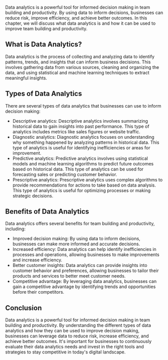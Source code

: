 
Data analytics is a powerful tool for informed decision making in team building and productivity. By using data to inform decisions, businesses can reduce risk, improve efficiency, and achieve better outcomes. In this chapter, we will discuss what data analytics is and how it can be used to improve team building and productivity.

What is Data Analytics?
-----------------------

Data analytics is the process of collecting and analyzing data to identify patterns, trends, and insights that can inform business decisions. This involves gathering data from various sources, cleaning and organizing the data, and using statistical and machine learning techniques to extract meaningful insights.

Types of Data Analytics
-----------------------

There are several types of data analytics that businesses can use to inform decision making:

* Descriptive analytics: Descriptive analytics involves summarizing historical data to gain insights into past performance. This type of analytics includes metrics like sales figures or website traffic.
* Diagnostic analytics: Diagnostic analytics focuses on understanding why something happened by analyzing patterns in historical data. This type of analytics is useful for identifying inefficiencies or areas for improvement.
* Predictive analytics: Predictive analytics involves using statistical models and machine learning algorithms to predict future outcomes based on historical data. This type of analytics can be used for forecasting sales or predicting customer behavior.
* Prescriptive analytics: Prescriptive analytics uses complex algorithms to provide recommendations for actions to take based on data analysis. This type of analytics is useful for optimizing processes or making strategic decisions.

Benefits of Data Analytics
--------------------------

Data analytics offers several benefits for team building and productivity, including:

* Improved decision making: By using data to inform decisions, businesses can make more informed and accurate decisions.
* Increased efficiency: Data analytics can help identify inefficiencies in processes and operations, allowing businesses to make improvements and increase efficiency.
* Better customer insights: Data analytics can provide insights into customer behavior and preferences, allowing businesses to tailor their products and services to better meet customer needs.
* Competitive advantage: By leveraging data analytics, businesses can gain a competitive advantage by identifying trends and opportunities before their competitors.

Conclusion
----------

Data analytics is a powerful tool for informed decision making in team building and productivity. By understanding the different types of data analytics and how they can be used to improve decision making, businesses can leverage data to reduce risk, increase efficiency, and achieve better outcomes. It's important for businesses to continuously evaluate their data analytics needs and invest in the right tools and strategies to stay competitive in today's digital landscape.
